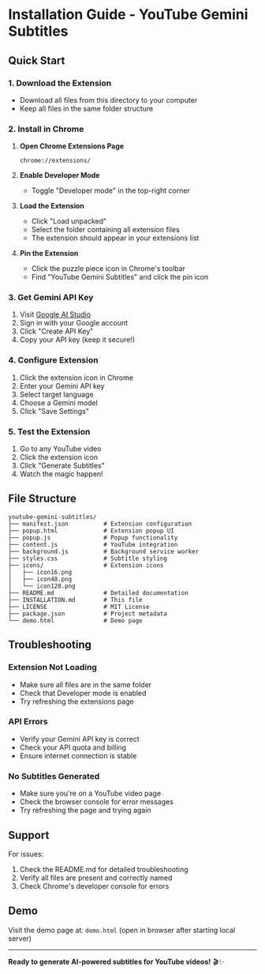 # Installation Guide - YouTube Gemini Subtitles

## Quick Start

### 1. Download the Extension
- Download all files from this directory to your computer
- Keep all files in the same folder structure

### 2. Install in Chrome

1. **Open Chrome Extensions Page**
   ```
   chrome://extensions/
   ```

2. **Enable Developer Mode**
   - Toggle "Developer mode" in the top-right corner

3. **Load the Extension**
   - Click "Load unpacked"
   - Select the folder containing all extension files
   - The extension should appear in your extensions list

4. **Pin the Extension**
   - Click the puzzle piece icon in Chrome's toolbar
   - Find "YouTube Gemini Subtitles" and click the pin icon

### 3. Get Gemini API Key

1. Visit [Google AI Studio](https://makersuite.google.com/app/apikey)
2. Sign in with your Google account
3. Click "Create API Key"
4. Copy your API key (keep it secure!)

### 4. Configure Extension

1. Click the extension icon in Chrome
2. Enter your Gemini API key
3. Select target language
4. Choose a Gemini model
5. Click "Save Settings"

### 5. Test the Extension

1. Go to any YouTube video
2. Click the extension icon
3. Click "Generate Subtitles"
4. Watch the magic happen!

## File Structure

```
youtube-gemini-subtitles/
├── manifest.json          # Extension configuration
├── popup.html             # Extension popup UI
├── popup.js               # Popup functionality
├── content.js             # YouTube integration
├── background.js          # Background service worker
├── styles.css             # Subtitle styling
├── icons/                 # Extension icons
│   ├── icon16.png
│   ├── icon48.png
│   └── icon128.png
├── README.md              # Detailed documentation
├── INSTALLATION.md        # This file
├── LICENSE                # MIT License
├── package.json           # Project metadata
└── demo.html              # Demo page
```

## Troubleshooting

### Extension Not Loading
- Make sure all files are in the same folder
- Check that Developer mode is enabled
- Try refreshing the extensions page

### API Errors
- Verify your Gemini API key is correct
- Check your API quota and billing
- Ensure internet connection is stable

### No Subtitles Generated
- Make sure you're on a YouTube video page
- Check the browser console for error messages
- Try refreshing the page and trying again

## Support

For issues:
1. Check the README.md for detailed troubleshooting
2. Verify all files are present and correctly named
3. Check Chrome's developer console for errors

## Demo

Visit the demo page at: `demo.html` (open in browser after starting local server)

---

**Ready to generate AI-powered subtitles for YouTube videos!** 🎬✨